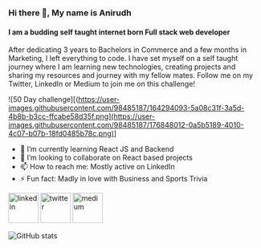 ### Hi there 👋, My name is Anirudh 
####  I am a budding self taught internet born Full stack web developer
After dedicating 3 years to Bachelors in Commerce and a few months in Marketing, I left everything to code. I have set myself on a self taught journey where I am learning new technologies, creating projects and sharing my resources and journey with my fellow mates. Follow me on my Twitter, LinkedIn or Medium to join me on this challenge! 

![50 Day challenge][(https://user-images.githubusercontent.com/98485187/164294093-5a08c31f-3a5d-4b8b-b3cc-ffcabe58d35f.png](https://user-images.githubusercontent.com/98485187/176848012-0a5b5189-4010-4c07-b07b-18fd0485b78c.png)]


- 🌱 I’m currently learning React JS and Backend 
- 👯 I’m looking to collaborate on React based projects  
- 📫 How to reach me: Mostly active on LinkedIn  
- ⚡ Fun fact: Madly in love with Business and Sports Trivia 


[<img src="https://img.icons8.com/color/96/000000/linkedin.png" alt='linkedin' height='60'/>](https://www.linkedin.com/in/anirudh-kadian-235929233/)  [<img src="https://img.icons8.com/color/96/000000/twitter--v1.png" alt='twitter' height='60'/>](https://twitter.com/AnirudhKadian4) [<img src="https://img.icons8.com/stickers/100/000000/medium-logo.png" alt='medium' height='60'/>](https://medium.com/@coderanirudh)    

![GitHub stats](https://github-readme-stats.vercel.app/api?username=kadianAnirudh&show_icons=true)  


